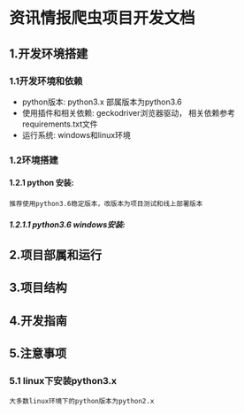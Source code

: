 # 资讯情报爬虫项目开发文档
## 1.开发环境搭建
### 1.1开发环境和依赖
+ python版本: python3.x 部属版本为python3.6
+ 使用插件和相关依赖: geckodriver浏览器驱动， 相关依赖参考requirements.txt文件
+ 运行系统: windows和linux环境
### 1.2环境搭建
#### 1.2.1 python 安装:
    推荐使用python3.6稳定版本，改版本为项目测试和线上部署版本
##### 1.2.1.1 python3.6 windows安装:   
## 2.项目部属和运行
## 3.项目结构
## 4.开发指南
## 5.注意事项
### 5.1 linux下安装python3.x
    大多数linux环境下的python版本为python2.x

